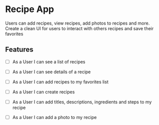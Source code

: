 # Recipe App

Users can add recipes, view recipes, add photos to recipes and more.  Create a clean UI for users to interact with others recipes and save their favorites

## Features

- [ ] As a User I can see a list of recipes
- [ ] As a User I can see details of a recipe
- [ ] As a User I can add recipes to my favorites list
- [ ] As a User I can create recipes
- [ ] As a User I can add titles, descriptions, ingredients and steps to my recipe
- [ ] As a User I can add a photo to my recipe

